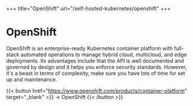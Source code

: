 +++
title="OpenShift"
url="/self-hosted-kubernetes/openshift"
+++

# OpenShift

OpenShift is an enterprise-ready Kubernetes container platform with full-stack automated operations to manage hybrid cloud, multicloud, and edge deployments. Its advantages include that the API is well documented and governed by design and it helps you enforce security standards. However, it's a beast in terms of complexity, make sure you have lots of time for set up and maintenance.

{{< button href="https://www.openshift.com/products/container-platform" target="_blank" >}}
-> OpenShift
{{< /button >}}  

